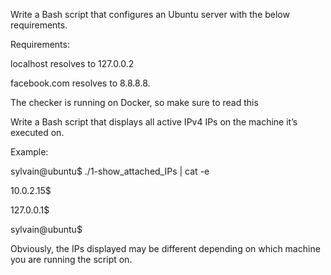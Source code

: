 Write a Bash script that configures an Ubuntu server with the below requirements.



Requirements:



localhost resolves to 127.0.0.2

facebook.com resolves to 8.8.8.8.

The checker is running on Docker, so make sure to read this





Write a Bash script that displays all active IPv4 IPs on the machine it’s executed on.



Example:



sylvain@ubuntu$ ./1-show_attached_IPs | cat -e

10.0.2.15$

127.0.0.1$

sylvain@ubuntu$

Obviously, the IPs displayed may be different depending on which machine you are running the script on.



